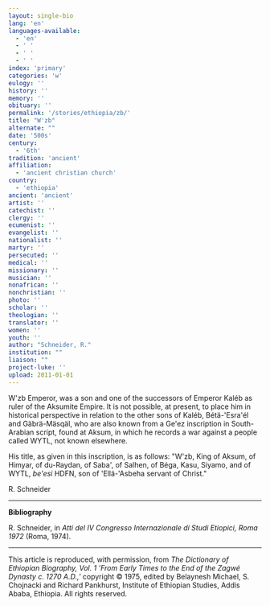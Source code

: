 ```yaml
---
layout: single-bio
lang: 'en'
languages-available:
  - 'en'
  - ' '
  - ' '
  - ' '
index: 'primary'
categories: 'w'
eulogy: ''
history: ''
memory: ''
obituary: ''
permalink: '/stories/ethiopia/zb/'
title: "W'zb"
alternate: ""
date: '500s'
century:
  - '6th'
tradition: 'ancient'
affiliation:
  - 'ancient christian church'
country:
  - 'ethiopia'
ancient: 'ancient'
artist: ''
catechist: ''
clergy: ''
ecumenist: ''
evangelist: ''
nationalist: ''
martyr: ''
persecuted: ''
medical: ''
missionary: ''
musician: ''
nonafrican: ''
nonchristian: ''
photo: ''
scholar: ''
theologian: ''
translator: ''
women: ''
youth: ''
author: "Schneider, R."
institution: ""
liaison: ""
project-luke: ''
upload: 2011-01-01
---
```




W'zb Emperor, was a son and one of the successors of Emperor Kaléb as ruler of the Aksumite Empire. It is not possible, at present, to place him in historical perspective in relation to the other sons of Kaléb, Bétä-'Esra'él and Gäbrä-Mäsqäl, who are also known from a Ge'ez inscription in South-Arabian script, found at Aksum, in which he records a war against a people called WYTL, not known elsewhere.

His title, as given in this inscription, is as follows: "W'zb, King of Aksum, of Himyar, of du-Raydan, of Saba', of Salhen, of Béga, Kasu, Siyamo, and of WYTL, *be'esi* HDFN, son of 'Ellä-'Asbeha servant of Christ."

R. Schneider

---

**Bibliography**

R. Schneider, in *Atti del IV Congresso Internazionale di Studi Etiopici, Roma 1972* (Roma, 1974).

---

This article is reproduced, with permission, from *The Dictionary of Ethiopian Biography, Vol. 1 'From Early Times to the End of the Zagwé Dynasty c. 1270 A.D.,'* copyright &copy; 1975, edited by Belaynesh Michael, S. Chojnacki and Richard Pankhurst, Institute of Ethiopian Studies, Addis Ababa, Ethiopia.  All rights reserved.
